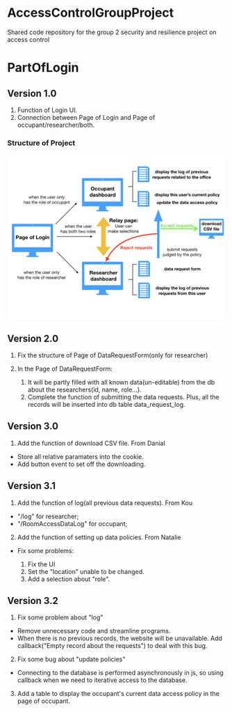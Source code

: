 # AccessControlGroupProject
Shared code repository for the group 2 security and resilience project on access control

# PartOfLogin
## Version 1.0
1. Function of Login UI. 
2. Connection between Page of Login and Page of occupant/researcher/both.

### Structure of Project
![image](https://github.com/D-Gorman/AccessControlGroupProject/blob/PartOfLogin/Structure_of_Project.jpeg)

## Version 2.0
1. Fix the structure of Page of DataRequestForm(only for researcher)
2. In the Page of DataRequestForm:

   1. It will be partly filled with all known data(un-editable) from the db about the researchers(id, name, role...).
   2. Complete the function of submitting the data requests. Plus, all the records will be inserted into db table data_request_log.
  
## Version 3.0
1. Add the function of download CSV file.    From Danial
+ Store all relative paramaters into the cookie.
+ Add button event to set off the downloading.

## Version 3.1
1. Add the function of log(all previous data requests).  From Kou
+ "/log" for researcher; 
+ "/RoomAccessDataLog" for occupant;

2. Add the function of setting up data policies.    From Natalie
+ Fix some problems:

   1. Fix the UI
   2. Set the "location" unable to be changed. 
   3. Add a selection about "role".
  
## Version 3.2
1. Fix some problem about "log"
+ Remove unnecessary code and streamline programs.
+ When there is no previous records, the website will be unavailable. Add callback("Empty record about the requests") to deal with this bug.

2. Fix some bug about "update policies"
+ Connecting to the database is performed asynchronously in js, so using callback when we need to iterative access to the database.

3. Add a table to display the occupant's current data access policy in the page of occupant.
